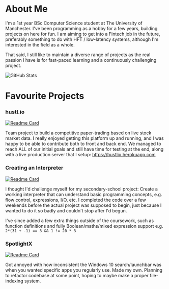 # About Me
I'm a 1st year BSc Computer Science student at The University of Manchester. I've been programming as a hobby for a few years, building projects on here for fun. I am aiming to get into a Fintech job in the future, preferably something to do with HFT / low-latency systems, although I'm interested in the field as a whole.

That said, I still like to maintain a diverse range of projects as the real passion I have is for fast-paced learning and a continuously challenging project.


![GitHub Stats](https://github-readme-stats.vercel.app/api?username=TorinFelton&show_icons=true&bg_color=0,1abc9c,2ecc71&text_color=34495e&hide_border=true&title_color=34495e&icon_color=34495e&hide_rank=true)


# Favourite Projects

### hustl.io
[![Readme Card](https://github-readme-stats.vercel.app/api/pin/?username=TorinFelton&repo=hustl.io&bg_color=0,1abc9c,2ecc71&text_color=34495e&hide_border=true&title_color=34495e&icon_color=34495e)](https://github.com/TorinFelton/hustl.io)

Team project to build a competitive paper-trading based on live stock market data. I really enjoyed getting this platform up and running, and I was happy to be able to contribute both to front and back end. We managed to reach ALL of our initial goals and still have time for testing at the end, along with a live production server that I setup: https://hustlio.herokuapp.com

### Creating an Interpreter
[![Readme Card](https://github-readme-stats.vercel.app/api/pin/?username=TorinFelton&repo=NEA_ProgrammingLanguage&bg_color=0,1abc9c,2ecc71&text_color=34495e&hide_border=true&title_color=34495e&icon_color=34495e)](https://github.com/TorinFelton/NEA_ProgrammingLanguage)

I thought I'd challenge myself for my secondary-school project: Create a working interpreter that can understand basic programming concepts, e.g. flow control, expressions, I/O, etc.
I completed the code over a few weekends before the actual project was supposed to begin, just because I wanted to do it so badly and couldn't stop after I'd begun.

I've since added a few extra things outside of the coursework, such as function definitions and fully Boolean/maths/mixed expression support e.g. `2*(31 + -1) == 3 && 1 != 20 * 3`

### SpotlightX
[![Readme Card](https://github-readme-stats.vercel.app/api/pin/?username=TorinFelton&repo=SpotlightX&bg_color=0,1abc9c,2ecc71&text_color=34495e&hide_border=true&title_color=34495e&icon_color=34495e)](https://github.com/TorinFelton/SpotlightX)

Got annoyed with how inconsistent the Windows 10 search/launchbar was when you wanted specific apps you regularly use. Made my own. Planning to refactor codebase at some point, hoping to maybe make a proper file-indexing system. 
